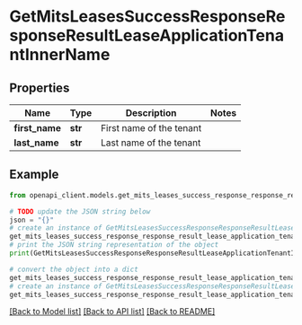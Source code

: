 # GetMitsLeasesSuccessResponseResponseResultLeaseApplicationTenantInnerName


## Properties

Name | Type | Description | Notes
------------ | ------------- | ------------- | -------------
**first_name** | **str** | First name of the tenant | 
**last_name** | **str** | Last name of the tenant | 

## Example

```python
from openapi_client.models.get_mits_leases_success_response_response_result_lease_application_tenant_inner_name import GetMitsLeasesSuccessResponseResponseResultLeaseApplicationTenantInnerName

# TODO update the JSON string below
json = "{}"
# create an instance of GetMitsLeasesSuccessResponseResponseResultLeaseApplicationTenantInnerName from a JSON string
get_mits_leases_success_response_response_result_lease_application_tenant_inner_name_instance = GetMitsLeasesSuccessResponseResponseResultLeaseApplicationTenantInnerName.from_json(json)
# print the JSON string representation of the object
print(GetMitsLeasesSuccessResponseResponseResultLeaseApplicationTenantInnerName.to_json())

# convert the object into a dict
get_mits_leases_success_response_response_result_lease_application_tenant_inner_name_dict = get_mits_leases_success_response_response_result_lease_application_tenant_inner_name_instance.to_dict()
# create an instance of GetMitsLeasesSuccessResponseResponseResultLeaseApplicationTenantInnerName from a dict
get_mits_leases_success_response_response_result_lease_application_tenant_inner_name_from_dict = GetMitsLeasesSuccessResponseResponseResultLeaseApplicationTenantInnerName.from_dict(get_mits_leases_success_response_response_result_lease_application_tenant_inner_name_dict)
```
[[Back to Model list]](../README.md#documentation-for-models) [[Back to API list]](../README.md#documentation-for-api-endpoints) [[Back to README]](../README.md)


